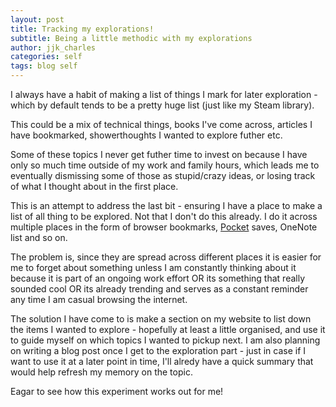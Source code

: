 ```yaml
---
layout: post
title: Tracking my explorations!
subtitle: Being a little methodic with my explorations
author: jjk_charles
categories: self
tags: blog self
---
```


I always have a habit of making a list of things I mark for later exploration - which by default tends to be a pretty huge list (just like my Steam library).

This could be a mix of technical things, books I\'ve come across, articles I have bookmarked, showerthoughts I wanted to explore futher etc.

Some of these topics I never get futher time to invest on because I have only so much time outside of my work and family hours, which leads me to eventually dismissing some of those as stupid/crazy ideas, or losing track of what I thought about in the first place.

This is an attempt to address the last bit - ensuring I have a place to make a list of all thing to be explored. Not that I don\'t do this already. I do it across multiple places in the form of browser bookmarks, [Pocket](https://en.wikipedia.org/wiki/Pocket_(service) "Pocket") saves, OneNote list and so on.

The problem is, since they are spread across different places it is easier for me to forget about something unless I am constantly thinking about it because it is part of an ongoing work effort OR its something that really sounded cool OR its already trending and serves as a constant reminder any time I am casual browsing the internet.

The solution I have come to is make a section on my website to list down the items I wanted to explore - hopefully at least a little organised, and use it to guide myself on which topics I wanted to pickup next. I am also planning on writing a blog post once I get to the exploration part - just in case if I want to use it at a later point in time, I'll alredy have a quick summary that would help refresh my memory on the topic.

Eagar to see how this experiment works out for me!
